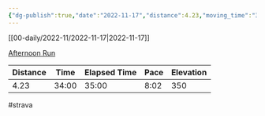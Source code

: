 ```yaml
---
{"dg-publish":true,"date":"2022-11-17","distance":4.23,"moving_time":"34:00","elapsed_time":"35:00","pace":"8:02","total_elevation_gain":350,"url":"https://www.strava.com/activities/8146217536","permalink":"/01-personal/strava/2022-11-17-afternoon-run/","dgPassFrontmatter":true}
---
```



[[00-daily/2022-11/2022-11-17\|2022-11-17]]

[Afternoon Run](https://www.strava.com/activities/8146217536)

| Distance | Time  | Elapsed Time | Pace | Elevation |
| -------- | ----- | ------------ | ---- | --------- |
| 4.23     | 34:00 | 35:00        | 8:02 | 350       |




#strava
